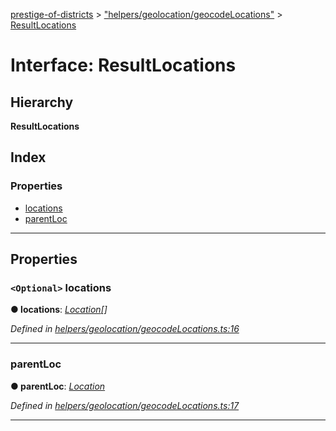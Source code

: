 [prestige-of-districts](../README.md) > ["helpers/geolocation/geocodeLocations"](../modules/_helpers_geolocation_geocodelocations_.md) > [ResultLocations](../interfaces/_helpers_geolocation_geocodelocations_.resultlocations.md)

# Interface: ResultLocations

## Hierarchy

**ResultLocations**

## Index

### Properties

* [locations](_helpers_geolocation_geocodelocations_.resultlocations.md#locations)
* [parentLoc](_helpers_geolocation_geocodelocations_.resultlocations.md#parentloc)

---

## Properties

<a id="locations"></a>

### `<Optional>` locations

**● locations**: *[Location](_helpers_geolocation_geocodelocations_.location.md)[]*

*Defined in [helpers/geolocation/geocodeLocations.ts:16](https://github.com/YarosJ/prestige-of-districts/blob/dea42b4/helpers/geolocation/geocodeLocations.ts#L16)*

___
<a id="parentloc"></a>

###  parentLoc

**● parentLoc**: *[Location](_helpers_geolocation_geocodelocations_.location.md)*

*Defined in [helpers/geolocation/geocodeLocations.ts:17](https://github.com/YarosJ/prestige-of-districts/blob/dea42b4/helpers/geolocation/geocodeLocations.ts#L17)*

___

